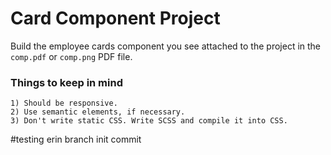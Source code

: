 # Card Component Project

Build the employee cards component you see attached to the project in the `comp.pdf` or `comp.png` PDF file.

### Things to keep in mind

    1) Should be responsive.
    2) Use semantic elements, if necessary.
    3) Don't write static CSS. Write SCSS and compile it into CSS.

#testing erin branch init commit
